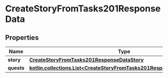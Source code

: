 
# CreateStoryFromTasks201ResponseData

## Properties
| Name | Type | Description | Notes |
| ------------ | ------------- | ------------- | ------------- |
| **story** | [**CreateStoryFromTasks201ResponseDataStory**](CreateStoryFromTasks201ResponseDataStory.md) |  |  [optional] |
| **quests** | [**kotlin.collections.List&lt;CreateStoryFromTasks201ResponseDataQuestsInner&gt;**](CreateStoryFromTasks201ResponseDataQuestsInner.md) |  |  [optional] |




